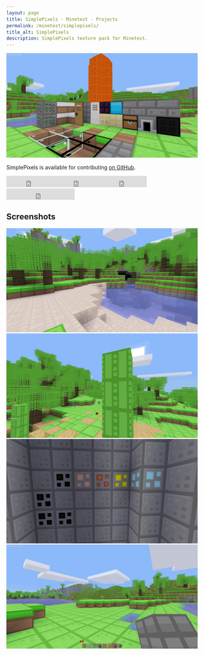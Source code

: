 ```yaml
---
layout: page
title: SimplePixels · Minetest · Projects
permalink: /minetest/simplepixels/
title_alt: SimplePixels
description: SimplePixels texture pack for Minetest.
---
```


![SimplePixels Screenshot](/assets/img/minetest-simplepixels-screenshot1.png)

SimplePixels is available for contributing [on GitHub](https://github.com/davisonio/simplepixels).

<iframe src="https://ghbtns.com/github-btn.html?user=davisonio&repo=simplepixels&type=watch&count=true&size=large&v=2" frameborder="0" scrolling="0" width="130px" height="30px"></iframe><iframe src="https://ghbtns.com/github-btn.html?user=davisonio&repo=simplepixels&type=star&count=true&size=large" frameborder="0" scrolling="0" width="120px" height="30px"></iframe><iframe src="https://ghbtns.com/github-btn.html?user=davisonio&repo=simplepixels&type=fork&count=true&size=large" frameborder="0" scrolling="0" width="120px" height="30px"></iframe><iframe src="https://ghbtns.com/github-btn.html?user=davisonio&type=follow&count=true&size=large" frameborder="0" scrolling="0" width="180px" height="30px"></iframe>

## Screenshots

![SimplePixels Screenshot 2](/assets/img/minetest-simplepixels-screenshot2.png)
![SimplePixels Screenshot 3](/assets/img/minetest-simplepixels-screenshot3.png)
![SimplePixels Screenshot 4](/assets/img/minetest-simplepixels-screenshot4.png)
![SimplePixels Screenshot 5](/assets/img/minetest-simplepixels-screenshot5.png)
